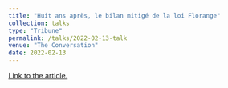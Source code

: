 ```yaml
---
title: "Huit ans après, le bilan mitigé de la loi Florange"
collection: talks
type: "Tribune"
permalink: /talks/2022-02-13-talk
venue: "The Conversation"
date: 2022-02-13
---
```

[Link to the article.](https://theconversation.com/huit-ans-apres-le-bilan-mitige-de-la-loi-florange-176564)

